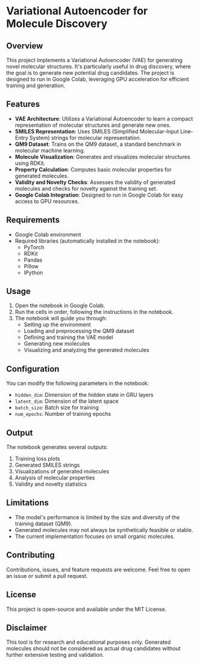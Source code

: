 # Variational Autoencoder for Molecule Discovery

## Overview
This project implements a Variational Autoencoder (VAE) for generating novel molecular structures. It's particularly useful in drug discovery, where the goal is to generate new potential drug candidates. The project is designed to run in Google Colab, leveraging GPU acceleration for efficient training and generation.

## Features
- **VAE Architecture**: Utilizes a Variational Autoencoder to learn a compact representation of molecular structures and generate new ones.
- **SMILES Representation**: Uses SMILES (Simplified Molecular-Input Line-Entry System) strings for molecular representation.
- **QM9 Dataset**: Trains on the QM9 dataset, a standard benchmark in molecular machine learning.
- **Molecule Visualization**: Generates and visualizes molecular structures using RDKit.
- **Property Calculation**: Computes basic molecular properties for generated molecules.
- **Validity and Novelty Checks**: Assesses the validity of generated molecules and checks for novelty against the training set.
- **Google Colab Integration**: Designed to run in Google Colab for easy access to GPU resources.

## Requirements
- Google Colab environment
- Required libraries (automatically installed in the notebook):
  - PyTorch
  - RDKit
  - Pandas
  - Pillow
  - IPython

## Usage
1. Open the notebook in Google Colab.
2. Run the cells in order, following the instructions in the notebook.
3. The notebook will guide you through:
   - Setting up the environment
   - Loading and preprocessing the QM9 dataset
   - Defining and training the VAE model
   - Generating new molecules
   - Visualizing and analyzing the generated molecules

## Configuration
You can modify the following parameters in the notebook:
- `hidden_dim`: Dimension of the hidden state in GRU layers
- `latent_dim`: Dimension of the latent space
- `batch_size`: Batch size for training
- `num_epochs`: Number of training epochs

## Output
The notebook generates several outputs:
1. Training loss plots
2. Generated SMILES strings
3. Visualizations of generated molecules
4. Analysis of molecular properties
5. Validity and novelty statistics

## Limitations
- The model's performance is limited by the size and diversity of the training dataset (QM9).
- Generated molecules may not always be synthetically feasible or stable.
- The current implementation focuses on small organic molecules.

## Contributing
Contributions, issues, and feature requests are welcome. Feel free to open an issue or submit a pull request.

## License
This project is open-source and available under the MIT License.

## Disclaimer
This tool is for research and educational purposes only. Generated molecules should not be considered as actual drug candidates without further extensive testing and validation.
